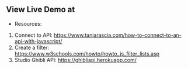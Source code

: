 ## View Live Demo at 

- Resources: 
1. Connect to API: https://www.taniarascia.com/how-to-connect-to-an-api-with-javascript/
2. Create a filter: https://www.w3schools.com/howto/howto_js_filter_lists.asp
3. Studio Ghibli API: https://ghibliapi.herokuapp.com/
